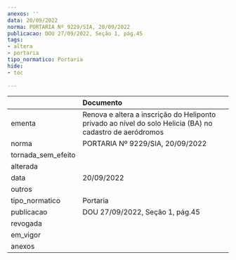 ```yaml
---
anexos: ''
data: 20/09/2022
norma: PORTARIA Nº 9229/SIA, 20/09/2022
publicacao: DOU 27/09/2022, Seção 1, pág.45
tags:
- altera
- portaria
tipo_normatico: Portaria
hide: 
- toc 
 
---
```


|                    | Documento                                                                                                |
|:-------------------|:---------------------------------------------------------------------------------------------------------|
| ementa             | Renova e altera a inscrição do Heliponto privado ao nível do solo Helicia (BA) no cadastro de aeródromos |
| norma              | PORTARIA Nº 9229/SIA, 20/09/2022                                                                         |
| tornada_sem_efeito |                                                                                                          |
| alterada           |                                                                                                          |
| data               | 20/09/2022                                                                                               |
| outros             |                                                                                                          |
| tipo_normatico     | Portaria                                                                                                 |
| publicacao         | DOU 27/09/2022, Seção 1, pág.45                                                                          |
| revogada           |                                                                                                          |
| em_vigor           |                                                                                                          |
| anexos             |                                                                                                          |